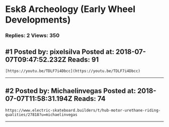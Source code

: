 # Esk8 Archeology (Early Wheel Developments)

### Replies: 2 Views: 350

## \#1 Posted by: pixelsilva Posted at: 2018-07-07T09:47:52.232Z Reads: 91

```
[https://youtu.be/TDLF7i4Dbcc](https://youtu.be/TDLF7i4Dbcc)
```

---
## \#2 Posted by: Michaelinvegas Posted at: 2018-07-07T11:58:31.194Z Reads: 74

```
https://www.electric-skateboard.builders/t/hub-motor-urethane-riding-qualities/27818?u=michaelinvegas
```

---
